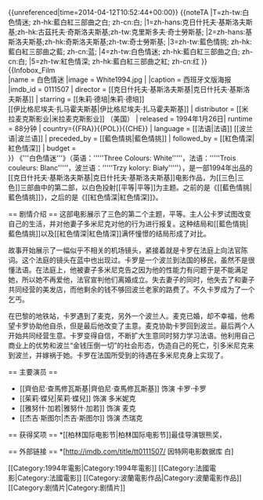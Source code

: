 {{unreferenced|time=2014-04-12T10:52:44+00:00}}
{{noteTA
|T=zh-tw:白色情迷; zh-hk:藍白紅三部曲之白; zh-cn:白;
|1=zh-hans:克日什托夫·基斯洛夫斯基;zh-hk:古茲托夫·奇斯洛夫斯基;zh-tw:克里斯多夫·奇士勞斯基;
|2=zh-hans:基斯洛夫斯基;zh-hk:奇斯洛夫斯基;zh-tw:奇士勞斯基;
|3=zh-tw:藍色情挑; zh-hk:藍白紅三部曲之藍; zh-cn:蓝;
|4=zh-tw:白色情迷; zh-hk:藍白紅三部曲之白; zh-cn:白;
|5=zh-tw:紅色情深; zh-hk:藍白紅三部曲之紅; zh-cn:红
}}
{{Infobox_Film  
|name     = 白色情迷 
|image   = White1994.jpg |
|caption = 西班牙文版海报
|imdb_id  = 0111507 |
  director = [[克日什托夫·基斯洛夫斯基|克日什托夫·基斯洛夫斯基]] |
  starring  = [[朱莉·德培|朱莉·德培]]<br />[[伊比格尼埃夫·扎马霍夫斯基|伊比格尼埃夫·扎马霍夫斯基]] |
  distributor = [[米拉麦克斯影业|米拉麦克斯影业]] （美国） |
  released   = 1994年1月26日|
  runtime     = 88分钟 |
  country={{FRA}}{{POL}}{{CHE}}
| language = [[法语|法语]] [[波兰语|波兰语]]
| preceded_by   = [[藍色情挑|藍色情挑]]
| followed_by    = [[紅色情深|紅色情深]]
| budget        =  
}}
《'''白色情迷'''》（英语：'''''Three Colours: White'''''，法语：'''''Trois couleurs: Blanc'''''，波兰语：'''''Trzy kolory: Biały'''''），是一部1994年出品的[[克日什托夫·基斯洛夫斯基|克日什托夫·基斯洛夫斯基]]电影作品，为[[三色|三色]]三部曲中的第二部，以白色投射[[平等|平等]]为主题。之前的是《[[藍色情挑|藍色情挑]]》，之后的是《[[紅色情深|紅色情深]]》。

== 剧情介绍 ==
这部电影展示了三色的第二个主题，平等。主人公卡罗试图改变自己的生活，并对他妻子多米尼克对他的行为进行报复。这种结局和[[藍色情挑|藍色情挑]]以及[[紅色情深|紅色情深]]满怀憧憬的结局形成了对比。

故事开始展示了一幅似乎不相关的机场镜头，紧接着就是卡罗在法庭上向法官陈词。这个法庭的镜头在蓝中也出现过。卡罗是一个波兰到法国的移民，虽然不是很懂法语。在法庭上，他被妻子多米尼克告之因为他的性能力有问题于是不能满足她，所以她不再爱他，法官宣判他们离婚成立。失去妻子的同时，他失去了和妻子共同经营的美发店，而他剩余的钱不够回波兰老家的路费了。不久卡罗成为了一个乞丐。

在巴黎的地铁站，卡罗遇到了麦克，另外一个波兰人。麦克已婚，却不幸福，他希望卡罗协助他自杀，但是最后他改变了主意。麦克协助卡罗回到波兰。最后两个人开始共同经营生意。卡罗变得自信，不断扩大生意同时努力学习法语。他利用自己商业上的优势和波兰“金钱压倒一切”的社会形态，伪造自己的死亡，引多米尼克来到波兰，并嫁祸于她。卡罗在法国所受到的待遇在多米尼克身上实现了。

== 主要演员 ==
* [[齊伯尼·查馬修瓦斯基|齊伯尼·查馬修瓦斯基]] 饰演 卡罗·卡罗
* [[茱莉·蝶兒|茱莉·蝶兒]] 饰演 多米妮克
* [[雅努什·加若|雅努什·加若]] 饰演 麦克
* [[杰吉·斯图尔|杰吉·斯图尔]] 饰演 杰瑞克

== 获得奖项 ==
*[[柏林国际电影节|柏林国际电影节]]最佳导演银熊奖，

== 外部链接 ==
*[http://imdb.com/title/tt0111507/ 因特网电影数据库 白]

[[Category:1994年電影|Category:1994年電影]]
[[Category:法國電影|Category:法國電影]]
[[Category:波蘭電影作品|Category:波蘭電影作品]]
[[Category:剧情片|Category:剧情片]]